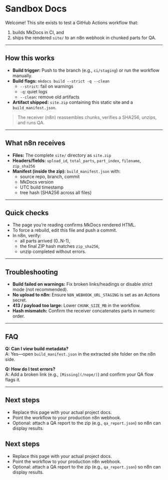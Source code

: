 # Sandbox Docs

Welcome! This site exists to test a GitHub Actions workflow that:
1) builds MkDocs in CI, and  
2) ships the rendered `site/` to an n8n webhook in chunked parts for QA.

---

## How this works

- **Build trigger:** Push to the branch (e.g., `ci/staging`) or run the workflow manually.
- **Build flags:** `mkdocs build --strict -q --clean`  
  - `--strict`: fail on warnings  
  - `-q`: quiet logs  
  - `--clean`: remove old artifacts
- **Artifact shipped:** `site.zip` containing this static site and a `build_manifest.json`.

> The receiver (n8n) reassembles chunks, verifies a SHA256, unzips, and runs QA.

---

## What n8n receives 

- **Files:** The complete `site/` directory as `site.zip`
- **Headers/fields:** `upload_id`, `total_parts`, `part_index`, `filename`, `zip_sha256`
- **Manifest (inside the zip):** `build_manifest.json` with:
  - source repo, branch, commit  
  - MkDocs version  
  - UTC build timestamp  
  - tree hash (SHA256 across all files)

---

## Quick checks

- The page you’re reading confirms MkDocs rendered HTML.
- To force a rebuild, edit this file and push a commit.
- In n8n, verify:
  - all parts arrived (0..N-1),
  - the final ZIP hash matches `zip_sha256`,
  - unzip completed without errors.

---

## Troubleshooting

- **Build failed on warnings:** Fix broken links/headings or disable strict mode (not recommended).
- **No upload to n8n:** Ensure `N8N_WEBHOOK_URL_STAGING` is set as an Actions secret.
- **413 / payload too large:** Lower `CHUNK_SIZE_MB` in the workflow.
- **Hash mismatch:** Confirm the receiver concatenates parts in numeric order.

---

## FAQ

**Q: Can I view build metadata?**  
A: Yes—open `build_manifest.json` in the extracted site folder on the n8n side.

**Q: How do I test errors?**  
A: Add a broken link (e.g., `[Missing](/nope/)`) and confirm your QA flow flags it.

---

## Next steps

- Replace this page with your actual project docs.
- Point the workflow to your production n8n webhook.
- Optional: attach a QA report to the zip (e.g., `qa_report.json`) so n8n can display results.


## Next steps

- Replace this page with your actual project docs.
- Point the workflow to your production n8n webhook.
- Optional: attach a QA report to the zip (e.g., `qa_report.json`) so n8n can display results.